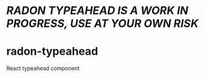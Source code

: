# _RADON TYPEAHEAD IS A WORK IN PROGRESS, USE AT YOUR OWN RISK_

# radon-typeahead
React typeahead component
